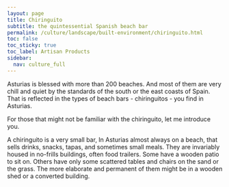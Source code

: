 ```yaml
---
layout: page
title: Chiringuito
subtitle: the quintessential Spanish beach bar
permalink: /culture/landscape/built-environment/chiringuito.html
toc: false
toc_sticky: true
toc_label: Artisan Products
sidebar:
  nav: culture_full
---
```

Asturias is blessed with more than 200 beaches. And most of them are very chill and quiet by the standards of the south or the east coasts of Spain. That is reflected in the types of beach bars - chiringuitos - you find in Asturias.

For those that might not be familiar with the chiringuito, let me introduce you.

A chiringuito is a very small bar, In Asturias almost always on a beach, that sells drinks, snacks, tapas, and sometimes small meals. They are invariably housed in no-frills buildings, often food trailers. Some have a wooden patio to sit on. Others have only some scattered tables and chairs on the sand or the grass. The more elaborate and permanent of them might be in a wooden shed or a converted building. 